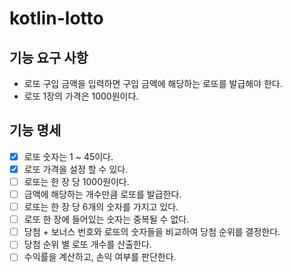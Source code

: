 # kotlin-lotto

## 기능 요구 사항

- 로또 구입 금액을 입력하면 구입 금액에 해당하는 로또를 발급해야 한다.
- 로또 1장의 가격은 1000원이다.

## 기능 명세

- [x] 로또 숫자는 1 ~ 45이다.
- [x] 로또 가격을 설정 할 수 있다.
- [ ] 로또는 한 장 당 1000원이다.
- [ ] 금액에 해당하는 개수만큼 로또를 발급한다.
- [ ] 로또는 한 장 당 6개의 숫자를 가지고 있다.
- [ ] 로또 한 장에 들어있는 숫자는 중복될 수 없다.
- [ ] 당첨 + 보너스 번호와 로또의 숫자들을 비교하여 당첨 순위를 결정한다.
- [ ] 당첨 순위 별 로또 개수를 산출한다.
- [ ] 수익률을 계산하고, 손익 여부를 판단한다.
